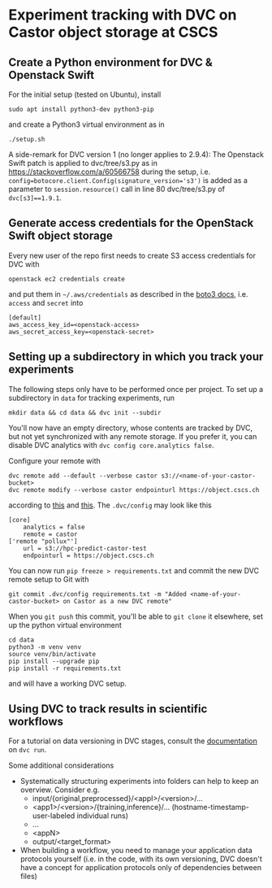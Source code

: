 # Experiment tracking with DVC on Castor object storage at CSCS

## Create a Python environment for DVC & Openstack Swift

For the initial setup (tested on Ubuntu), install 
```shell
sudo apt install python3-dev python3-pip
```
and create a Python3 virtual environment as in 
```shell
./setup.sh
```
A side-remark for DVC version 1 (no longer applies to 2.9.4): The Openstack Swift patch is applied to dvc/tree/s3.py as in https://stackoverflow.com/a/60566758 during the setup, i.e. `config=botocore.client.Config(signature_version='s3')` is added as a parameter to `session.resource()` call in line 80 dvc/tree/s3.py of `dvc[s3]==1.9.1`.


## Generate access credentials for the OpenStack Swift object storage

Every new user of the repo first needs to create S3 access credentials for DVC with
```shell
openstack ec2 credentials create
```
and put them in `~/.aws/credentials` as described in the [boto3 docs](https://boto3.amazonaws.com/v1/documentation/api/latest/guide/credentials.html#guide-credentials), i.e. `access` and `secret` into
```shell
[default]
aws_access_key_id=<openstack-access>
aws_secret_access_key=<openstack-secret>
```

## Setting up a subdirectory in which you track your experiments

The following steps only have to be performed once per project. To set up a subdirectory in `data` for tracking experiments, run 

```shell
mkdir data && cd data && dvc init --subdir
```
You'll now have an empty directory, whose contents are tracked by DVC, but not yet synchronized with any remote storage. If you prefer it, you can disable DVC analytics with `dvc config core.analytics false`.

Configure your remote with 
```shell
dvc remote add --default --verbose castor s3://<name-of-your-castor-bucket>
dvc remote modify --verbose castor endpointurl https://object.cscs.ch
```
according to [this](https://user.cscs.ch/storage/object_storage/) and  [this](https://user.cscs.ch/storage/object_storage/usage_examples/boto/). The `.dvc/config` may look like this

```shell
[core]
    analytics = false
    remote = castor
['remote "pollux"']
    url = s3://hpc-predict-castor-test
    endpointurl = https://object.cscs.ch
```

You can now run `pip freeze > requirements.txt` and commit the new DVC remote setup to Git with
```shell
git commit .dvc/config requirements.txt -m "Added <name-of-your-castor-bucket> on Castor as a new DVC remote"
```
When you `git push` this commit, you'll be able to `git clone` it elsewhere, set up the python virtual environment 
```shell
cd data
python3 -m venv venv
source venv/bin/activate
pip install --upgrade pip
pip install -r requirements.txt
```
and will have a working DVC setup. 

## Using DVC to track results in scientific workflows

For a tutorial on data versioning in DVC stages, consult the [documentation](https://dvc.org/doc/use-cases/versioning-data-and-model-files/tutorial#automating-capturing) on `dvc run`.

Some additional considerations
* Systematically structuring experiments into folders can help to keep an overview. Consider e.g.
  + input/{original,preprocessed}/\<appI\>/\<version\>/...
  + \<app1\>/\<version\>/{training,inference}/... (hostname-timestamp-user-labeled individual runs)
  + ...
  + \<appN\>
  + output/\<target_format\> 
* When building a workflow, you need to manage your application data protocols yourself (i.e. in the code, with its own versioning, DVC doesn't have a concept for application protocols only of dependencies between files)

